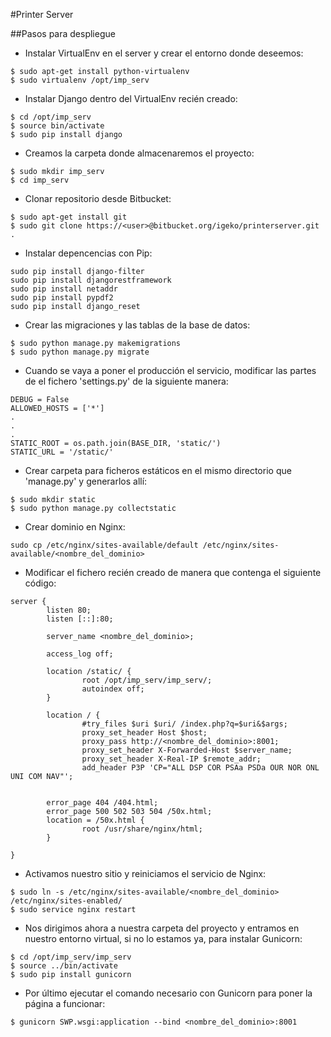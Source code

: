 #Printer Server

##Pasos para despliegue

* Instalar VirtualEnv en el server y crear el entorno donde deseemos:

```
$ sudo apt-get install python-virtualenv
$ sudo virtualenv /opt/imp_serv
```

* Instalar Django dentro del VirtualEnv recién creado:

```
$ cd /opt/imp_serv
$ source bin/activate
$ sudo pip install django
```

* Creamos la carpeta donde almacenaremos el proyecto:

```
$ sudo mkdir imp_serv
$ cd imp_serv
```

* Clonar repositorio desde Bitbucket:

```
$ sudo apt-get install git
$ sudo git clone https://<user>@bitbucket.org/igeko/printerserver.git .
```

* Instalar depencencias con Pip:

```
sudo pip install django-filter
sudo pip install djangorestframework
sudo pip install netaddr
sudo pip install pypdf2
sudo pip install django_reset
```

* Crear las migraciones y las tablas de la base de datos:

```
$ sudo python manage.py makemigrations
$ sudo python manage.py migrate
```

* Cuando se vaya a poner el producción el servicio, modificar las partes de el fichero 'settings.py' de la siguiente manera:

```
DEBUG = False
ALLOWED_HOSTS = ['*']
.
.
.
STATIC_ROOT = os.path.join(BASE_DIR, 'static/')
STATIC_URL = '/static/'
```

* Crear carpeta para ficheros estáticos en el mismo directorio que 'manage.py' y generarlos allí:

```
$ sudo mkdir static
$ sudo python manage.py collectstatic
```

* Crear dominio en Nginx:

```
sudo cp /etc/nginx/sites-available/default /etc/nginx/sites-available/<nombre_del_dominio>
```

* Modificar el fichero recién creado de manera que contenga el siguiente código:

```
server {
        listen 80;
        listen [::]:80;

        server_name <nombre_del_dominio>;

        access_log off;

        location /static/ {
                root /opt/imp_serv/imp_serv/;
                autoindex off;
        }

        location / {
                #try_files $uri $uri/ /index.php?q=$uri&$args;
                proxy_set_header Host $host;
                proxy_pass http://<nombre_del_dominio>:8001;
                proxy_set_header X-Forwarded-Host $server_name;
                proxy_set_header X-Real-IP $remote_addr;
                add_header P3P 'CP="ALL DSP COR PSAa PSDa OUR NOR ONL UNI COM NAV"';
        

        error_page 404 /404.html;
        error_page 500 502 503 504 /50x.html;
        location = /50x.html {
                root /usr/share/nginx/html;
        }

}
```

* Activamos nuestro sitio y reiniciamos el servicio de Nginx:

```
$ sudo ln -s /etc/nginx/sites-available/<nombre_del_dominio> /etc/nginx/sites-enabled/
$ sudo service nginx restart
```

* Nos dirigimos ahora a nuestra carpeta del proyecto y entramos en nuestro entorno virtual, si no lo estamos ya, para instalar Gunicorn:

```
$ cd /opt/imp_serv/imp_serv
$ source ../bin/activate
$ sudo pip install gunicorn
```

* Por último ejecutar el comando necesario con Gunicorn para poner la página a funcionar:

```
$ gunicorn SWP.wsgi:application --bind <nombre_del_dominio>:8001
```
